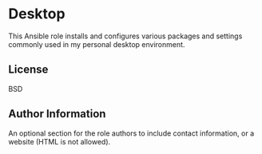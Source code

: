 Desktop
=========

This Ansible role installs and configures various packages and settings commonly used in my personal desktop environment.

License
-------

BSD

Author Information
------------------

An optional section for the role authors to include contact information, or a website (HTML is not allowed).
